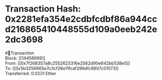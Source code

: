 
Transaction Hash: 0x2281efa354e2cdbfcdbf86a944ccd216865410448555d109a0eeb242e2dc3698
====================================================================================
  
#💸Transaction  
Block: [[14456699]]  
From: [[0x7f268357a8c2552623316e2562d90e642bb538e5]]  
To: [[0x5b3256965e7c3cf26e11fcaf296dfc8807c01073]]  
Transferred: 0.0231 Ether